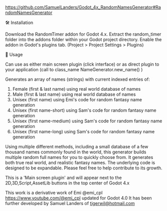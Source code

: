 https://github.com/SamuelLanders/Godot_4x_RandomNamesGenerator#RandomNamesGenerator


🛠️ Installation

Download the RandomTimer addon for Godot 4.x.
Extract the random_timer folder into the addons folder within your Godot project directory.
Enable the addon in Godot's plugins tab. (Project > Project Settings > Plugins)


📖 Usage

Can use as either main screen plugin (click interface) or as direct plugin to your application (call to class_name NameGenerator.new_name() )
 
Generates an array of names (strings) with current indexed entries of:
1. Female (first & last name) using real world database of names
2. Male (first & last name) using real world database of names
3. Unisex (first name) using Emi's code for random fantasy name generation
4. Unisex (first name-short) using Sam's code for random fantasy name generation
5. Unisex (first name-medium) using Sam's code for random fantasy name generation
6. Unisex (first name-long) using Sam's code for random fantasy name generation

Using multiple different methods, including a small database of a few thousand names commonly found in the world, this generator builds multiple random full names for you to quickly choose from. It generates both true real world, and realistic fantasy names. The underlying code is designed to be expandable. Please feel free to help contribute to its growth.

This is a 'Main screen plugin' and will appear next to the 2D,3D,Script,AssetLib buttons in the top center of Godot 4.x

This work is a derivative work of Emi @emi_cpl https://www.youtube.com/@emi_cpl updated for Godot 4.0
It has been further developed by Samuel Landers of tigerwil@hotmail.com
